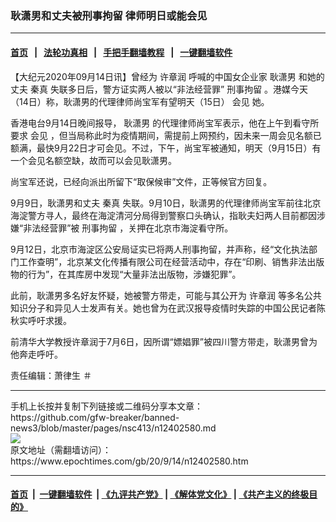 ### 耿潇男和丈夫被刑事拘留 律师明日或能会见
------------------------

#### [首页](https://github.com/gfw-breaker/banned-news3/blob/master/README.md) &nbsp;&nbsp;|&nbsp;&nbsp; [法轮功真相](https://github.com/begood0513/basic/blob/master/README.md)  &nbsp;&nbsp;|&nbsp;&nbsp; [手把手翻墙教程](https://github.com/gfw-breaker/guides/wiki)  &nbsp;&nbsp;|&nbsp;&nbsp; [一键翻墙软件](https://github.com/gfw-breaker/nogfw/blob/master/README.md)  



<div><p>
 【大纪元2020年09月14日讯】曾经为
 <ok href="https://www.epochtimes.com/gb/tag/%E8%AE%B8%E7%AB%A0%E6%B6%A6.html">
  许章润
 </ok>
 呼喊的中国女企业家
 <ok href="https://www.epochtimes.com/gb/tag/%E8%80%BF%E6%BD%87%E7%94%B7.html">
  耿潇男
 </ok>
 和她的丈夫
 <ok href="https://www.epochtimes.com/gb/tag/%E7%A7%A6%E7%9C%9F.html">
  秦真
 </ok>
 失联多日后，警方证实两人被以“非法经营罪”
 <ok href="https://www.epochtimes.com/gb/tag/%E5%88%91%E4%BA%8B%E6%8B%98%E7%95%99.html">
  刑事拘留
 </ok>
 。港媒今天（14日）称，耿潇男的代理律师尚宝军有望明天（15日）
 <ok href="https://www.epochtimes.com/gb/tag/%E4%BC%9A%E8%A7%81.html">
  会见
 </ok>
 她。
</p>
<p>
 香港电台9月14日晚间报导，
 <ok href="https://www.epochtimes.com/gb/tag/%E8%80%BF%E6%BD%87%E7%94%B7.html">
  耿潇男
 </ok>
 的代理律师尚宝军表示，他在上午到看守所要求
 <ok href="https://www.epochtimes.com/gb/tag/%E4%BC%9A%E8%A7%81.html">
  会见
 </ok>
 ，但当局称此时为疫情期间，需提前上网预约，因未来一周会见名额已额满，最快9月22日才可会见。不过，下午，尚宝军被通知，明天（9月15日）有一个会见名额空缺，故而可以会见耿潇男。
</p>
<p>
 尚宝军还说，已经向派出所留下“取保候审”文件，正等候官方回复。
</p>
<p>
 9月9日，耿潇男和丈夫
 <ok href="https://www.epochtimes.com/gb/tag/%E7%A7%A6%E7%9C%9F.html">
  秦真
 </ok>
 失联。9月10日，耿潇男的代理律师尚宝军前往北京海淀警方寻人，最终在海淀清河分局得到警察口头确认，指耿夫妇两人目前都因涉嫌“非法经营罪”被
 <ok href="https://www.epochtimes.com/gb/tag/%E5%88%91%E4%BA%8B%E6%8B%98%E7%95%99.html">
  刑事拘留
 </ok>
 ，关押在北京市海淀看守所。
</p>
<p>
 9月12日，北京市海淀区公安局证实已将两人刑事拘留，并声称，经“文化执法部门工作查明”，北京某文化传播有限公司在经营活动中，存在“印刷、销售非法出版物的行为”，在其库房中发现“大量非法出版物，涉嫌犯罪”。
</p>
<p>
 此前，耿潇男多名好友怀疑，她被警方带走，可能与其公开为
 <ok href="https://www.epochtimes.com/gb/tag/%E8%AE%B8%E7%AB%A0%E6%B6%A6.html">
  许章润
 </ok>
 等多名公共知识分子和异见人士发声有关。她也曾为在武汉报导疫情时失踪的中国公民记者陈秋实呼吁求援。
</p>
<p>
 前清华大学教授许章润于7月6日，因所谓“嫖娼罪”被四川警方带走，耿潇男曾为他奔走呼吁。
</p>
<p>
 责任编辑：萧律生 ＃
</p>
</div>
<hr/>
手机上长按并复制下列链接或二维码分享本文章：<br/>
https://github.com/gfw-breaker/banned-news3/blob/master/pages/nsc413/n12402580.md <br/>
<a href='https://github.com/gfw-breaker/banned-news3/blob/master/pages/nsc413/n12402580.md'><img src='https://github.com/gfw-breaker/banned-news3/blob/master/pages/nsc413/n12402580.md.png'/></a> <br/>
原文地址（需翻墙访问）：https://www.epochtimes.com/gb/20/9/14/n12402580.htm


------------------------
#### [首页](https://github.com/gfw-breaker/banned-news3/blob/master/README.md) &nbsp;|&nbsp; [一键翻墙软件](https://github.com/gfw-breaker/nogfw/blob/master/README.md) &nbsp;| [《九评共产党》](https://github.com/gfw-breaker/9ping.md/blob/master/README.md#九评之一评共产党是什么) | [《解体党文化》](https://github.com/gfw-breaker/jtdwh.md/blob/master/README.md) | [《共产主义的终极目的》](https://github.com/gfw-breaker/gczydzjmd.md/blob/master/README.md)


<img src='http://gfw-breaker.win/banned-news3/pages/nsc413/n12402580.md' width='0px' height='0px'/>